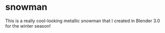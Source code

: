# snowman
This is a really cool-looking metallic snowman that I created in Blender 3.0 for the winter season!
